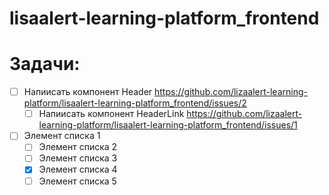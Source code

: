 # lisaalert-learning-platform_frontend

# Задачи:
- [ ] Напиисать компонент Header https://github.com/lizaalert-learning-platform/lisaalert-learning-platform_frontend/issues/2
  - [ ] Напиисать компонент HeaderLink https://github.com/lizaalert-learning-platform/lisaalert-learning-platform_frontend/issues/1
- [ ] Элемент списка 1
  - [ ] Элемент списка 2
  - [ ] Элемент списка 3 
  - [x] Элемент списка 4
  - [ ] Элемент списка 5
